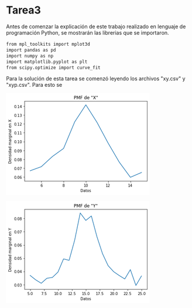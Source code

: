# Tarea3
Antes de comenzar la explicación de este trabajo realizado en lenguaje de programación Python, se mostrarán las librerias que se importaron.
```
from mpl_toolkits import mplot3d
import pandas as pd
import numpy as np
import matplotlib.pyplot as plt
from scipy.optimize import curve_fit
```


Para la solución de esta tarea se comenzó leyendo los archivos "xy.csv" y "xyp.csv". Para esto se 

![alt text](https://github.com/luisgm98/Tarea3/blob/master/PMFx.png)

![alt text](https://github.com/luisgm98/Tarea3/blob/master/PMFy.png)
